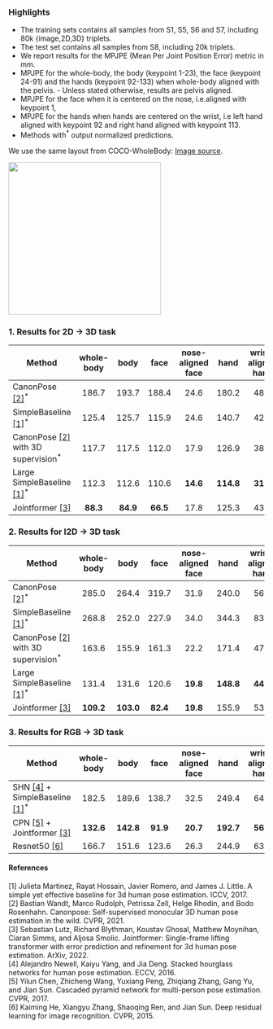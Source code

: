 
### Highlights

- The training sets contains all samples from S1, S5, S6 and S7, including 80k {image,2D,3D} triplets.
- The test set contains all samples from S8, including 20k triplets. 
- We report results for the MPJPE (Mean Per Joint Position Error) metric in mm. 
- MPJPE for the whole-body, the body (keypoint 1-23), the face (keypoint 24-91) and the hands (keypoint 92-133) when whole-body aligned with the pelvis. - Unless stated otherwise, results are pelvis aligned.
- MPJPE for the face when it is centered on the nose, i.e.aligned with keypoint 1,
- MPJPE for the hands when hands are centered on the wrist, i.e left hand aligned with keypoint 92 and right hand aligned with keypoint 113.
- Methods with<sup>*</sup> output normalized predictions.

We use the same layout from COCO-WholeBody: [Image source](https://github.com/jin-s13/COCO-WholeBody).

<img src="imgs/Fig2_anno.png" width="300" height="300">


### 1. Results for 2D &rarr; 3D task

| Method | whole-body | body | face  | nose-aligned face | hand | wrist-aligned hand |
|--------|:------------:|:------:|:-------:|:-------------------:|:------:|:--------------------:| 
CanonPose [[2]](#2)<sup>*</sup> | 186.7 | 193.7 | 188.4 | 24.6 | 180.2 | 48.9 |
SimpleBaseline [[1]](#1)<sup>*</sup> | 125.4 | 125.7 | 115.9 | 24.6 | 140.7 | 42.5 |
CanonPose [[2]](#2) with 3D supervision<sup>*</sup> | 117.7 | 117.5 | 112.0 | 17.9 | 126.9 | 38.3 |
Large SimpleBaseline [[1]](#1)<sup>*</sup> | 112.3 | 112.6 | 110.6 | **14.6** | **114.8**| **31.7** |
Jointformer [[3]](#3) | **88.3** | **84.9** | **66.5** | 17.8 | 125.3 | 43.7 |


### 2. Results for I2D &rarr; 3D task

| Method | whole-body | body | face  | nose-aligned face | hand | wrist-aligned hand |
|--------|:------------:|:------:|:-------:|:-------------------:|:------:|:--------------------:| 
CanonPose [[2]](#2)<sup>*</sup> | 285.0 | 264.4 | 319.7 | 31.9 | 240.0 | 56.2 |
SimpleBaseline [[1]](#1)<sup>*</sup> | 268.8 | 252.0 | 227.9 | 34.0 | 344.3 | 83.4 |
CanonPose [[2]](#2) with 3D supervision<sup>*</sup> | 163.6 | 155.9 | 161.3 | 22.2 | 171.4 | 47.4 |
Large SimpleBaseline [[1]](#1)<sup>*</sup> | 131.4 | 131.6 | 120.6 | **19.8** | **148.8** | **44.8** |
Jointformer [[3]](#3) | **109.2** | **103.0** | **82.4** | **19.8** | 155.9 | 53.5 |
 

### 3. Results for RGB &rarr; 3D task

| Method | whole-body | body | face  | nose-aligned face | hand | wrist-aligned hand |
|--------|:------------:|:------:|:-------:|:-------------------:|:------:|:--------------------:| 
SHN [[4]](#4) + SimpleBaseline [[1]](#1)<sup>*</sup> | 182.5 | 189.6 | 138.7 | 32.5 | 249.4 | 64.3 |
CPN [[5]](#5) + Jointformer [[3]](#3) | **132.6** | **142.8** | **91.9** | **20.7** | **192.7** | **56.9** |
Resnet50 [[6]](#6) | 166.7 | 151.6 | 123.6 | 26.3 | 244.9 | 63.1 |


#### References
<a id="1">[1]</a> Julieta Martinez, Rayat Hossain, Javier Romero, and James J. Little. A simple yet effective baseline for 3d human pose estimation. ICCV, 2017. \
<a id="2">[2]</a> Bastian Wandt, Marco Rudolph, Petrissa Zell, Helge Rhodin, and Bodo Rosenhahn. Canonpose: Self-supervised monocular 3D human pose estimation in the wild. CVPR, 2021.  \
<a id="3">[3]</a> Sebastian Lutz, Richard Blythman, Koustav Ghosal, Matthew Moynihan, Ciaran Simms, and Aljosa Smolic. Jointformer: Single-frame lifting transformer with error prediction and refinement for 3d human pose estimation. ArXiv, 2022. \
<a id="4">[4]</a> Alejandro Newell, Kaiyu Yang, and Jia Deng. Stacked hourglass networks for human pose estimation. ECCV, 2016.\
<a id="5">[5]</a> Yilun Chen, Zhicheng Wang, Yuxiang Peng, Zhiqiang Zhang, Gang Yu, and Jian Sun. Cascaded pyramid network for multi-person pose estimation. CVPR, 2017.\
<a id="6">[6]</a> Kaiming He, Xiangyu Zhang, Shaoqing Ren, and Jian Sun. Deep residual learning for image recognition. CVPR, 2015.
